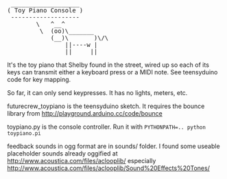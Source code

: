 <pre>
 ___________________
( Toy Piano Console )
 -------------------
        \   ^__^
         \  (oo)\_______
            (__)\       )\/\
                ||----w |
                ||     ||
</pre>

It's the toy piano that Shelby found in the street, wired up so 
each of its keys can transmit either a keyboard press or
a MIDI note. See teensyduino code for key mapping.

So far, it can only send keypresses.  It has no lights, meters, etc. 

futurecrew_toypiano is the teensyduino sketch.  It requires the bounce library
from http://playground.arduino.cc/code/bounce

toypiano.py is the console controller.  Run it with
`PYTHONPATH=.. python toypiano.pi`

feedback sounds in ogg format are in sounds/ folder.  I found some useable placeholder sounds already oggified at http://www.acoustica.com/files/aclooplib/ especially http://www.acoustica.com/files/aclooplib/Sound%20Effects%20Tones/
